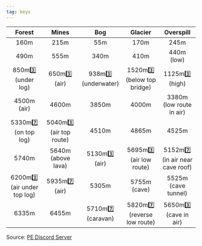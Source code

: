 ```yaml
---
tag: keys
---
```

Forest | Mines | Bog | Glacier | Overspill  
:--: | :--: | :--: | :--: | :--:  
160m | 215m | 55m | 170m | 245m  
490m | 555m | 340m | 410m | 440m (low)  
850m3️⃣ (under log) | 650m3️⃣ (air) | 938m3️⃣ (underwater)  | 1520m3️⃣ (below top bridge) | 1125m3️⃣ (high)  
4500m (air) | 4600m | 3850m | 4000m | 3380m (low route in air)  
5330m7️⃣ (on top log) | 5040m3️⃣ (air top route) | 4510m | 4865m | 4525m  
5740m | 5640m (above lava) | 5130m3️⃣ (air) | 5695m3️⃣ (air low route) | 5152m7️⃣ (in air near cave roof)  
6200m3️⃣ (air under top log) | 5935m7️⃣ (air) | 5305m | 5755m (cave) | 5525m (cave tunnel)  
6335m | 6455m | 5710m7️⃣ (caravan) | 5820m7️⃣ (reverse low route) | 5650m3️⃣ (cave in air)    

Source: [PE Discord Server](https://discord.gg/w29PA2H3M4)
